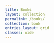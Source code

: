 ```yaml
---
title: Books
layout: collection
permalink: /books/
collection: book
entries_layout: grid
classes: wide
---
```


